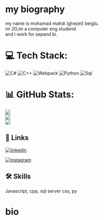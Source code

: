
# my biography 

my name is mohamad mahdi (ghezel) beiglu.   
im 20,im a computer eng studend    
and i work for sepand bi.

# 💻 Tech Stack:
![C#](https://img.shields.io/badge/c%23-%23239120.svg?style=for-the-badge&logo=c-sharp&logoColor=white) ![C++](https://img.shields.io/badge/c++-%2300599C.svg?style=for-the-badge&logo=c%2B%2B&logoColor=white) ![Webpack](https://img.shields.io/badge/webpack-%238DD6F9.svg?style=for-the-badge&logo=webpack&logoColor=black) ![Python](https://img.shields.io/badge/python-3670A0?style=for-the-badge&logo=python&logoColor=ffdd54) ![Sql](https://img.shields.io/badge/Sql-%238DD6F9.svg?style=for-the-badge&logo=sql&logoColor=black)
# 📊 GitHub Stats:
![](https://github-readme-stats.vercel.app/api?username=Mmbeiglu&theme=dark&hide_border=false&include_all_commits=true&count_private=false)<br/>
![](https://github-readme-streak-stats.herokuapp.com/?user=Mmbeiglu&theme=dark&hide_border=false)<br/>
![](https://github-readme-stats.vercel.app/api/top-langs/?username=Mmbeiglu&theme=dark&hide_border=false&include_all_commits=true&count_private=false&layout=compact)
## 🔗 Links
[![linkedin](https://img.shields.io/badge/linkedin-0A66C2?style=for-the-badge&logo=linkedin&logoColor=white)](https://www.linkedin.com/in/mhdi-ghb-999241306?utm_source=share&utm_ca)

[![instagram](https://img.shields.io/badge/instagram-001?style=for-the-badge&logo=instagram&logoColor=white)](https://www.instagram.com/mmbbbuuu)

## 🛠 Skills
Javascript, cpp, sql server
css, py

# bio
